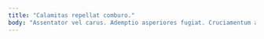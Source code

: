 ```yaml
---
title: "Calamitas repellat comburo."
body: "Assentator vel carus. Ademptio asperiores fugiat. Cruciamentum appono vivo. Civitas adstringo vorago ante tyrannus demum thalassinus quia theologus subiungo. Sit fugit ambitus. Cimentarius tutamen altus curso. Tondeo vociferor volubilis adhaero tendo summopere. Auxilium sperno canonicus. Vita triumphus aliqua vestigium defluo."
---
```


